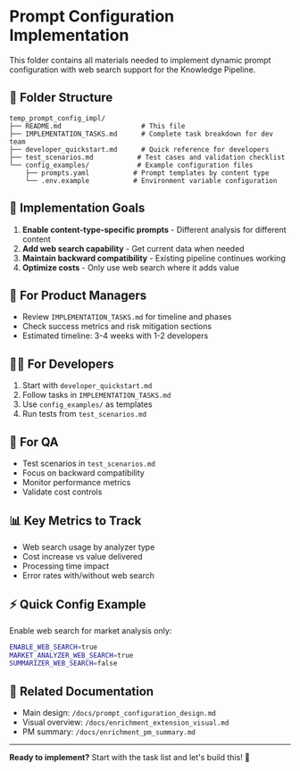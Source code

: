 # Prompt Configuration Implementation

This folder contains all materials needed to implement dynamic prompt configuration with web search support for the Knowledge Pipeline.

## 📁 Folder Structure

```
temp_prompt_config_impl/
├── README.md                    # This file
├── IMPLEMENTATION_TASKS.md      # Complete task breakdown for dev team
├── developer_quickstart.md      # Quick reference for developers
├── test_scenarios.md           # Test cases and validation checklist
└── config_examples/            # Example configuration files
    ├── prompts.yaml           # Prompt templates by content type
    └── .env.example           # Environment variable configuration
```

## 🎯 Implementation Goals

1. **Enable content-type-specific prompts** - Different analysis for different content
2. **Add web search capability** - Get current data when needed
3. **Maintain backward compatibility** - Existing pipeline continues working
4. **Optimize costs** - Only use web search where it adds value

## 🚀 For Product Managers

- Review `IMPLEMENTATION_TASKS.md` for timeline and phases
- Check success metrics and risk mitigation sections
- Estimated timeline: 3-4 weeks with 1-2 developers

## 👨‍💻 For Developers

1. Start with `developer_quickstart.md`
2. Follow tasks in `IMPLEMENTATION_TASKS.md`
3. Use `config_examples/` as templates
4. Run tests from `test_scenarios.md`

## 🧪 For QA

- Test scenarios in `test_scenarios.md`
- Focus on backward compatibility
- Monitor performance metrics
- Validate cost controls

## 📊 Key Metrics to Track

- Web search usage by analyzer type
- Cost increase vs value delivered
- Processing time impact
- Error rates with/without web search

## ⚡ Quick Config Example

Enable web search for market analysis only:
```bash
ENABLE_WEB_SEARCH=true
MARKET_ANALYZER_WEB_SEARCH=true
SUMMARIZER_WEB_SEARCH=false
```

## 🔗 Related Documentation

- Main design: `/docs/prompt_configuration_design.md`
- Visual overview: `/docs/enrichment_extension_visual.md`
- PM summary: `/docs/enrichment_pm_summary.md`

---

**Ready to implement?** Start with the task list and let's build this! 🚀